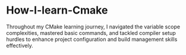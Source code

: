 # How-I-learn-Cmake
Throughout my CMake learning journey, I navigated the variable scope complexities, mastered basic commands, and tackled compiler setup hurdles to enhance project configuration and build management skills effectively.
